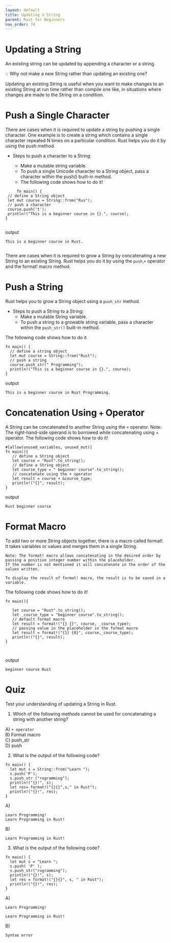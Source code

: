 ```yaml
---
layout: default
title: Updating a String
parent: Rust for Beginners
nav_order: 74
---
```


# Updating a String

An existing string can be updated by appending a character or a string.

💡 Why not make a new String rather than updating an existing one?

Updating an existing String is useful when you want to make changes to an existing String at run time rather than compile one like,
in situations where changes are made to the String on a condition.

# Push a Single Character 

There are cases when it is required to update a string by pushing a single character. One example is to create a string which contains a 
single character repeated N times on a particular condition. Rust helps you do it by using the push method.

- Steps to push a character to a String:

   - Make a mutable string variable.
   - To push a single Unicode character to a String object, pass a character within the push() built-in method.
   - The following code shows how to do it!
   
 ```
      fn main() {
  // define a String object
  let mut course = String::from("Rus");
  // push a character
  course.push('t');
  println!("This is a beginner course in {}.", course);
}
   
 ```
output 
   
 ```
This is a beginner course in Rust.
  
```
There are cases when it is required to grow a String by concatenating a
new String to an existing String. Rust helps you do it by using the `push`,`+` operator and the format! macro method.

# Push a String 
Rust helps you to grow a String object using a `push_str` method.

- Steps to push a String to a String:
    - Make a mutable String variable.
    - To push a string to a growable string variable, pass a character within the `push_str()` built-in method.

The following code shows how to do it

```
fn main() {
  // define a string object
  let mut course = String::from("Rust");
  // push a string
  course.push_str(" Programming");
  println!("This is a beginner course in {}.", course);
}
```
output 

```
This is a beginner course in Rust Programming.
```
# Concatenation Using `+` Operator 

A String can be concatenated to another String using the `+` operator.
 Note: The right-hand-side operand is to borrowed while concatenating using + operator.
The following code shows how to do it!

```
#[allow(unused_variables, unused_mut)]
fn main(){
   // define a String object 
   let course = "Rust".to_string();
   // define a String object
   let course_type = " beginner course".to_string();
   // concatenate using the + operator
   let result = course + &course_type;
   println!("{}", result);
}

```
output
```
Rust beginner course

```
# Format Macro 

To add two or more String objects together, there is a macro called format!. It takes variables or values and merges them in a single String.

```
Note: The format! macro allows concatenating in the desired order by passing a positive integer number within the placeholder. 
If the number is not mentioned it will concatenate in the order of the values written.

To display the result of format! macro, the result is to be saved in a variable.

```

The following code shows how to do it!

```
fn main(){
  
   let course = "Rust".to_string();
   let _course_type = "beginner course".to_string();
   // default format macro 
   let result = format!("{} {}", course, _course_type);
   // passing value in the placeholder in the format macro 
   let result = format!("{1} {0}", course,_course_type);
   println!("{}", result);
}



```
output 

```
beginner course Rust
```

# Quiz 

Test your understanding of updating a String in Rust.

1. Which of the following methods cannot be used for concatenating a string with another string?

A) `+ operator` <br>
B) Format macro <br>
C) push_str <br>
D) push <br>

2. What is the output of the following code?

```
fn main() {
  let mut s = String::from("Learn ");
  s.push('P');
  s.push_str ("rogramming");
  println!("{}!", s);
  let res= format!("{}{}",s," in Rust");
  println!("{}!", res);
}

```
A)
```
Learn Programming!
Learn Programming in Rust!

```
B)

```
Learn Programming in Rust!
```
3. What is the output of the following code?

```
fn main() {
  let mut s = "Learn ";
  s.push( 'P' );
  s.push_str("rogramming");
  println!("{}!", s);
  let res = format!("{}{}", s, " in Rust");
  println!("{}!", res);
}

```
A)
```
Learn Programming!

Learn Programming in Rust!

```
B)
```
Syntax error
```










